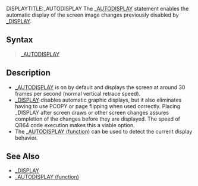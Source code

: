 DISPLAYTITLE:_AUTODISPLAY
The [_AUTODISPLAY](_AUTODISPLAY) statement enables the automatic display of the screen image changes previously disabled by [_DISPLAY](_DISPLAY).


## Syntax

> [_AUTODISPLAY](_AUTODISPLAY)


## Description

* [_AUTODISPLAY](_AUTODISPLAY) is on by default and displays the screen at around 30 frames per second (normal vertical retrace speed).
* [_DISPLAY](_DISPLAY) disables automatic graphic displays, but it also eliminates having to use PCOPY or page flipping when used correctly. Placing _DISPLAY after screen draws or other screen changes assures completion of the changes before they are displayed. The speed of QB64 code execution makes this a viable option. 
* The [_AUTODISPLAY (function)](_AUTODISPLAY (function)) can be used to detect the current display behavior.


## See Also

* [_DISPLAY](_DISPLAY)
* [_AUTODISPLAY (function)](_AUTODISPLAY (function))




